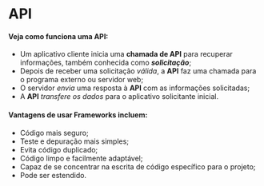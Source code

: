 # API

#### Veja como funciona uma API:
- Um aplicativo cliente inicia uma **chamada de API** para recuperar informações, também conhecida como ***solicitação***;
- Depois de receber uma solicitação *válida*, a **API** faz uma chamada para o programa externo ou servidor web;
- O servidor *envia* uma resposta à **API** com as informações solicitadas;
- A **API** *transfere os dados* para o aplicativo solicitante inicial.

#### Vantagens de usar Frameworks incluem:
- Código mais seguro;
- Teste e depuração mais simples;
- Evita código duplicado;
- Código limpo e facilmente adaptável;
- Capaz de se concentrar na escrita de código específico para o projeto;
- Pode ser estendido.

